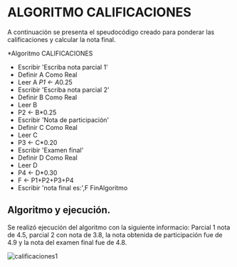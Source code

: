 #  ALGORITMO CALIFICACIONES

A continuación se presenta el speudocódigo creado para ponderar las calificaciones y calcular la nota final. 

*Algoritmo CALIFICACIONES
* Escribir 'Escriba nota parcial 1'
*  Definir A Como Real
* Leer A 
*P1 <- A*0.25
* Escribir 'Escriba nota parcial 2'
* Definir B Como Real
* Leer B
* P2 <- B*0.25
*  Escribir 'Nota de participación'
* Definir C Como Real
* Leer C
* P3 <- C*0.20
*  Escribir 'Examen final'
* Definir D Como Real
* Leer D
* P4 <- D*0.30
* F <- P1+P2+P3+P4
* Escribir 'nota final es:',F
FinAlgoritmo

## Algoritmo y ejecución.
Se realizó ejecución del algoritmo con la siguiente informacio: Parcial 1 nota de 4.5, parcial 2 con nota de 3.8, la nota obtenida de participación fue de 4.9 y la nota del examen final fue de 4.8. 

![calificaciones1](https://user-images.githubusercontent.com/69405634/90161357-9e3ed580-dd58-11ea-88b7-116130c3586c.png)
